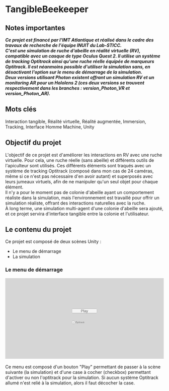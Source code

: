 # TangibleBeekeeper

## Notes importantes
***Ce projet est financé par l'IMT Atlantique et réalisé dans le cadre des travaux de recherche de l'équipe INUIT du Lab-STICC.  
C'est une simulation de ruche d'abeille en réalité virtuelle (RV), compatible avec un casque de type Oculus Quest 2. Il utilise un système de tracking Optitrack ainsi qu'une ruche réelle équipée de marqueurs Optitrack. Il est néanmoins possible d'utiliser la simulation sans, en désactivant l'option sur le menu de démarrage de la simulation.  
Deux versions utilisant Photon existent offrant un simulation RV et un monitoring AR pour un Hololens 2 (ces deux versions se trouvent respectivement dans les branches : version_Photon_VR et version_Photon_AR).***

## Mots clés
Interaction tangible, Réalité virtuelle, Réalité augmentée, Immersion, Tracking, Interface Homme Machine, Unity


## Objectif du projet
L'objectif de ce projet est d'améliorer les interactions en RV avec une ruche virtuelle. Pour cela, une ruche réelle (sans abeille) et différents outils de l'apiculteur sont utilisés. Ces différents éléments sont traqués avec un système de tracking Optitrack (composé dans mon cas de 24 caméras, même si ce n'est pas nécessaire d'en avoir autant) et superposés avec leurs jumeaux virtuels, afin de ne manipuler qu'un seul objet pour chaque élément.  
Il n'y a pour le moment pas de colonie d'abeille ayant un comportement réaliste dans la simulation, mais l'environnement est travaillé pour offrir un simulation réaliste, offrant des interactions naturelles avec la ruche.  
À long terme, une simulation multi-agent d'une colonie d'abeille sera ajouté, et ce projet servira d'interface tangible entre la colonie et l'utilisateur.

## Le contenu du projet

Ce projet est composé de deux scènes Unity :
- Le menu de démarrage
- La simulation

### Le menu de démarrage

![Start menu screenshot](/docs/startMenu.PNG)

Ce menu est composé d'un bouton "Play" permettant de passer à la scène suivante (la simulation) et d'une case à cocher (checkbox) permettant d'activer ou non l'optitrack pour la simulation. Si aucun système Optitrack allumé n'est relié à la simulation, alors il faut décocher la case.

